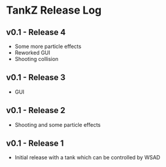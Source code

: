 # TankZ Release Log

## v0.1 - Release 4

* Some more particle effects
* Reworked GUI
* Shooting collision

## v0.1 - Release 3

* GUI

## v0.1 - Release 2

* Shooting and some particle effects

## v0.1 - Release 1

* Initial release with a tank which can be controlled by WSAD